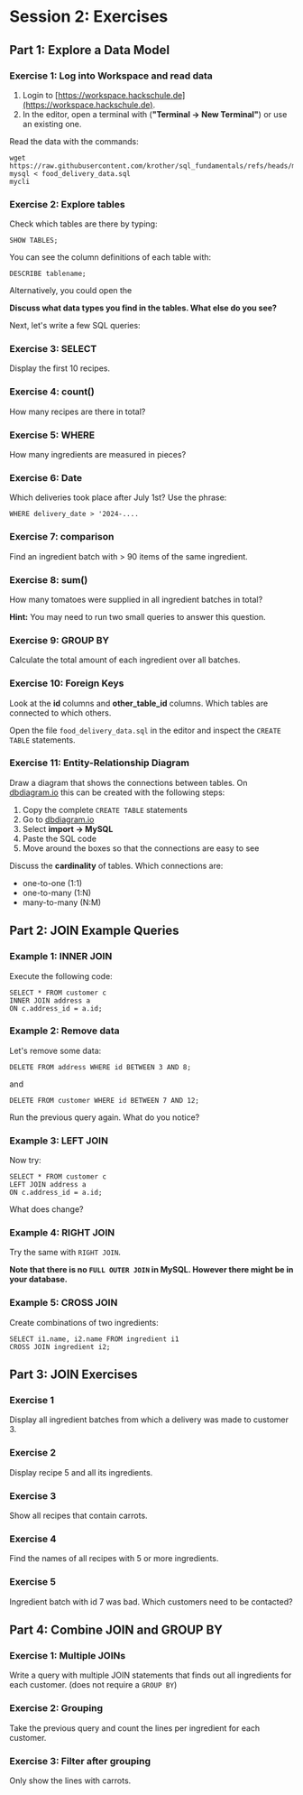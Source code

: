 
# Session 2: Exercises

## Part 1: Explore a  Data Model

### Exercise 1: Log into Workspace and read data

1. Login to [https://workspace.hackschule.de](https://workspace.hackschule.de).
2. In the editor, open a terminal with (**"Terminal -> New Terminal"**) or use an existing one.

Read the data with the commands:

    wget https://raw.githubusercontent.com/krother/sql_fundamentals/refs/heads/main/join_queries/food_delivery_data.sql
    mysql < food_delivery_data.sql
    mycli


### Exercise 2: Explore tables

Check which tables are there by typing:

    SHOW TABLES;

You can see the column definitions of each table with:

    DESCRIBE tablename;

Alternatively, you could open the 

**Discuss what data types you find in the tables. What else do you see?**

Next, let's write a few SQL queries:

### Exercise 3: SELECT

Display the first 10 recipes.

### Exercise 4: count()

How many recipes are there in total?

### Exercise 5: WHERE

How many ingredients are measured in pieces?

### Exercise 6: Date

Which deliveries took place after July 1st?
Use the phrase:

    WHERE delivery_date > '2024-....


### Exercise 7: comparison

Find an ingredient batch with > 90 items of the same ingredient.

### Exercise 8: sum()

How many tomatoes were supplied in all ingredient batches in total?

**Hint:** You may need to run two small queries to answer this question.

### Exercise 9: GROUP BY

Calculate the total amount of each ingredient over all batches.


### Exercise 10: Foreign Keys

Look at the **id** columns and **other_table_id** columns. 
Which tables are connected to which others.

Open the file `food_delivery_data.sql` in the editor and inspect the `CREATE TABLE` statements.

### Exercise 11: Entity-Relationship Diagram

Draw a diagram that shows the connections between tables.
On [dbdiagram.io](https://dbdiagram.io/) this can be created with the following steps:

1. Copy the complete `CREATE TABLE` statements
2. Go to [dbdiagram.io](https://dbdiagram.io/)
3. Select **import -> MySQL**
4. Paste the SQL code
5. Move around the boxes so that the connections are easy to see

Discuss the **cardinality** of tables. Which connections are:

* one-to-one (1:1)
* one-to-many (1:N)
* many-to-many (N:M)


## Part 2: JOIN Example Queries

### Example 1: INNER JOIN

Execute the following code:
 
    SELECT * FROM customer c
    INNER JOIN address a
    ON c.address_id = a.id;

### Example 2: Remove data
Let's remove some data:

    DELETE FROM address WHERE id BETWEEN 3 AND 8;

and 

    DELETE FROM customer WHERE id BETWEEN 7 AND 12;

Run the previous query again. What do you notice?

### Example 3: LEFT JOIN

Now try:

    SELECT * FROM customer c
    LEFT JOIN address a
    ON c.address_id = a.id;

What does change?

### Example 4: RIGHT JOIN

Try the same with `RIGHT JOIN`.

**Note that there is no `FULL OUTER JOIN` in MySQL. However there might be in your database.**

### Example 5: CROSS JOIN

Create combinations of two ingredients:

    SELECT i1.name, i2.name FROM ingredient i1
    CROSS JOIN ingredient i2;

## Part 3: JOIN Exercises

### Exercise 1

Display all ingredient batches from which a delivery was made to customer 3.

### Exercise 2

Display recipe 5 and all its ingredients.

### Exercise 3

Show all recipes that contain carrots.

### Exercise 4

Find the names of all recipes with 5 or more ingredients.

### Exercise 5

Ingredient batch with id 7 was bad. Which customers need to be contacted?


## Part 4: Combine JOIN and GROUP BY

### Exercise 1: Multiple JOINs

Write a query with multiple JOIN statements that finds out all ingredients for each customer.
(does not require a `GROUP BY`)

### Exercise 2: Grouping

Take the previous query and count the lines per ingredient for each customer.

### Exercise 3: Filter after grouping

Only show the lines with carrots.
